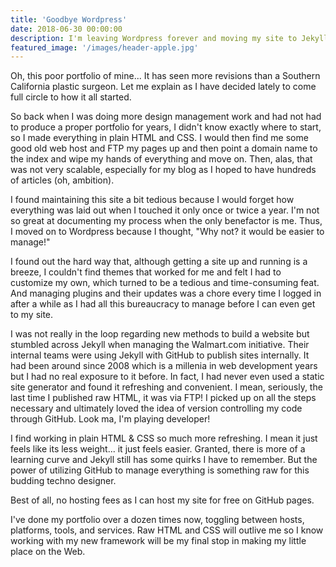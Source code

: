 ```yaml
---
title: 'Goodbye Wordpress'
date: 2018-06-30 00:00:00
description: I'm leaving Wordpress forever and moving my site to Jekyll
featured_image: '/images/header-apple.jpg'
---
```


Oh, this poor portfolio of mine... It has seen more revisions than a Southern California plastic surgeon. Let me explain as I have decided lately to come full circle to how it all started.

So back when I was doing more design management work and had not had to produce a proper portfolio for years, I didn't know exactly where to start, so I made everything in plain HTML and CSS. I would then find me some good old web host and FTP my pages up and then point a domain name to the index and wipe my hands of everything and move on. Then, alas, that was not very scalable, especially for my blog as I hoped to have hundreds of articles (oh, ambition).

I found maintaining this site a bit tedious because I would forget how everything was laid out when I touched it only once or twice a year. I'm not so great at documenting my process when the only benefactor is me. Thus, I moved on to Wordpress because I thought, "Why not? it would be easier to manage!"

I found out the hard way that, although getting a site up and running is a breeze, I couldn't find themes that worked for me and felt I had to customize my own, which turned to be a tedious and time-consuming feat. And managing plugins and their updates was a chore every time I logged in after a while as I had all this bureaucracy to manage before I can even get to my site.

I was not really in the loop regarding new methods to build a website but stumbled across Jekyll when managing the Walmart.com initiative. Their internal teams were using Jekyll with GitHub to publish sites internally. It had been around since 2008 which is a millenia in web development years but I had no real exposure to it before. In fact, I had never even used a static site generator and found it refreshing and convenient. I mean, seriously, the last time I published raw HTML, it was via FTP! I picked up on all the steps necessary and ultimately loved the idea of version controlling my code through GitHub. Look ma, I'm playing developer!

I find working in plain HTML & CSS so much more refreshing. I mean it just feels like its less weight... it just feels easier. Granted, there is more of a learning curve and Jekyll still has some quirks I have to remember. But the power of utilizing GitHub to manage everything is something raw for this budding techno designer.

Best of all, no hosting fees as I can host my site for free on GitHub pages. 

I've done my portfolio over a dozen times now, toggling between hosts, platforms, tools, and services. Raw HTML and CSS will outlive me so I know working with my new framework will be my final stop in making my little place on the Web.

